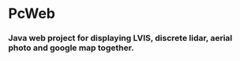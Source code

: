 # PcWeb

### Java web project for displaying LVIS, discrete lidar, aerial photo and google map together.
